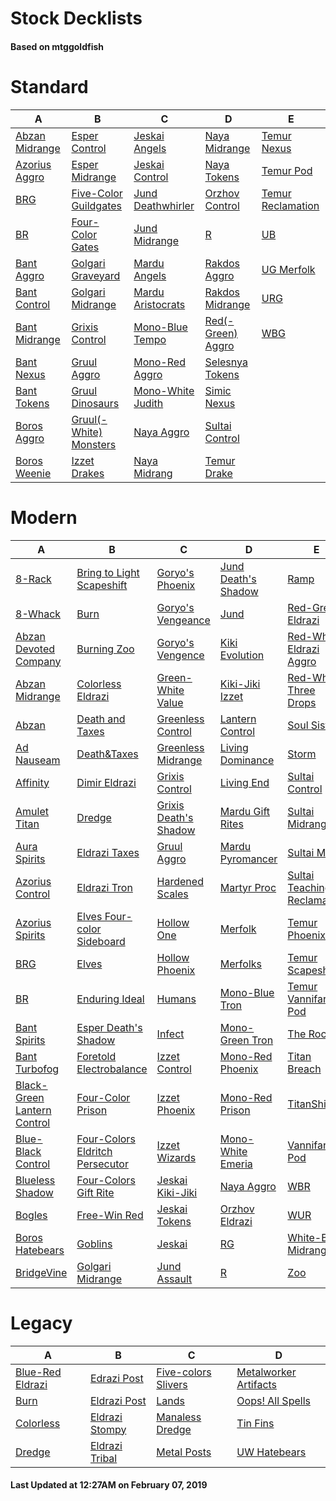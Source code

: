# Stock Decklists
#### Based on mtggoldfish


# Standard

|                               A                                |                                       B                                        |                                  C                                   |                                  D                                   |                                  E                                   |
|----------------------------------------------------------------|--------------------------------------------------------------------------------|----------------------------------------------------------------------|----------------------------------------------------------------------|----------------------------------------------------------------------|
|[Abzan Midrange](./mtggoldfish/Standard/decks/Abzan_Midrange.md)|[Esper Control](./mtggoldfish/Standard/decks/Esper_Control.md)                  |[Jeskai Angels](./mtggoldfish/Standard/decks/Jeskai_Angels.md)        |[Naya Midrange](./mtggoldfish/Standard/decks/Naya_Midrange.md)        |[Temur Nexus](./mtggoldfish/Standard/decks/Temur_Nexus.md)            |
|[Azorius Aggro](./mtggoldfish/Standard/decks/Azorius_Aggro.md)  |[Esper Midrange](./mtggoldfish/Standard/decks/Esper_Midrange.md)                |[Jeskai Control](./mtggoldfish/Standard/decks/Jeskai_Control.md)      |[Naya Tokens](./mtggoldfish/Standard/decks/Naya_Tokens.md)            |[Temur Pod](./mtggoldfish/Standard/decks/Temur_Pod.md)                |
|[BRG](./mtggoldfish/Standard/decks/BRG.md)                      |[Five-Color Guildgates](./mtggoldfish/Standard/decks/Five-Color_Guildgates.md)  |[Jund Deathwhirler](./mtggoldfish/Standard/decks/Jund_Deathwhirler.md)|[Orzhov Control](./mtggoldfish/Standard/decks/Orzhov_Control.md)      |[Temur Reclamation](./mtggoldfish/Standard/decks/Temur_Reclamation.md)|
|[BR](./mtggoldfish/Standard/decks/BR.md)                        |[Four-Color Gates](./mtggoldfish/Standard/decks/Four-Color_Gates.md)            |[Jund Midrange](./mtggoldfish/Standard/decks/Jund_Midrange.md)        |[R](./mtggoldfish/Standard/decks/R.md)                                |[UB](./mtggoldfish/Standard/decks/UB.md)                              |
|[Bant Aggro](./mtggoldfish/Standard/decks/Bant_Aggro.md)        |[Golgari Graveyard](./mtggoldfish/Standard/decks/Golgari_Graveyard.md)          |[Mardu Angels](./mtggoldfish/Standard/decks/Mardu_Angels.md)          |[Rakdos Aggro](./mtggoldfish/Standard/decks/Rakdos_Aggro.md)          |[UG Merfolk](./mtggoldfish/Standard/decks/UG_Merfolk.md)              |
|[Bant Control](./mtggoldfish/Standard/decks/Bant_Control.md)    |[Golgari Midrange](./mtggoldfish/Standard/decks/Golgari_Midrange.md)            |[Mardu Aristocrats](./mtggoldfish/Standard/decks/Mardu_Aristocrats.md)|[Rakdos Midrange](./mtggoldfish/Standard/decks/Rakdos_Midrange.md)    |[URG](./mtggoldfish/Standard/decks/URG.md)                            |
|[Bant Midrange](./mtggoldfish/Standard/decks/Bant_Midrange.md)  |[Grixis Control](./mtggoldfish/Standard/decks/Grixis_Control.md)                |[Mono-Blue Tempo](./mtggoldfish/Standard/decks/Mono-Blue_Tempo.md)    |[Red(-Green) Aggro](./mtggoldfish/Standard/decks/Red(-Green)_Aggro.md)|[WBG](./mtggoldfish/Standard/decks/WBG.md)                            |
|[Bant Nexus](./mtggoldfish/Standard/decks/Bant_Nexus.md)        |[Gruul Aggro](./mtggoldfish/Standard/decks/Gruul_Aggro.md)                      |[Mono-Red Aggro](./mtggoldfish/Standard/decks/Mono-Red_Aggro.md)      |[Selesnya Tokens](./mtggoldfish/Standard/decks/Selesnya_Tokens.md)    |                                                                      |
|[Bant Tokens](./mtggoldfish/Standard/decks/Bant_Tokens.md)      |[Gruul Dinosaurs](./mtggoldfish/Standard/decks/Gruul_Dinosaurs.md)              |[Mono-White Judith](./mtggoldfish/Standard/decks/Mono-White_Judith.md)|[Simic Nexus](./mtggoldfish/Standard/decks/Simic_Nexus.md)            |                                                                      |
|[Boros Aggro](./mtggoldfish/Standard/decks/Boros_Aggro.md)      |[Gruul(-White) Monsters](./mtggoldfish/Standard/decks/Gruul(-White)_Monsters.md)|[Naya Aggro](./mtggoldfish/Standard/decks/Naya_Aggro.md)              |[Sultai Control](./mtggoldfish/Standard/decks/Sultai_Control.md)      |                                                                      |
|[Boros Weenie](./mtggoldfish/Standard/decks/Boros_Weenie.md)    |[Izzet Drakes](./mtggoldfish/Standard/decks/Izzet_Drakes.md)                    |[Naya Midrang](./mtggoldfish/Standard/decks/Naya_Midrang.md)          |[Temur Drake](./mtggoldfish/Standard/decks/Temur_Drake.md)            |                                                                      |


# Modern

|                                           A                                            |                                               B                                                |                                     C                                      |                                   D                                    |                                           E                                            |
|----------------------------------------------------------------------------------------|------------------------------------------------------------------------------------------------|----------------------------------------------------------------------------|------------------------------------------------------------------------|----------------------------------------------------------------------------------------|
|[8-Rack](./mtggoldfish/Modern/decks/8-Rack.md)                                          |[Bring to Light Scapeshift](./mtggoldfish/Modern/decks/Bring_to_Light_Scapeshift.md)            |[Goryo's Phoenix](./mtggoldfish/Modern/decks/Goryo's_Phoenix.md)            |[Jund Death's Shadow](./mtggoldfish/Modern/decks/Jund_Death's_Shadow.md)|[Ramp](./mtggoldfish/Modern/decks/Ramp.md)                                              |
|[8-Whack](./mtggoldfish/Modern/decks/8-Whack.md)                                        |[Burn](./mtggoldfish/Modern/decks/Burn.md)                                                      |[Goryo's Vengeance](./mtggoldfish/Modern/decks/Goryo's_Vengeance.md)        |[Jund](./mtggoldfish/Modern/decks/Jund.md)                              |[Red-Green Eldrazi](./mtggoldfish/Modern/decks/Red-Green_Eldrazi.md)                    |
|[Abzan Devoted Company](./mtggoldfish/Modern/decks/Abzan_Devoted_Company.md)            |[Burning Zoo](./mtggoldfish/Modern/decks/Burning_Zoo.md)                                        |[Goryo's Vengence](./mtggoldfish/Modern/decks/Goryo's_Vengence.md)          |[Kiki Evolution](./mtggoldfish/Modern/decks/Kiki_Evolution.md)          |[Red-White Eldrazi Aggro](./mtggoldfish/Modern/decks/Red-White_Eldrazi_Aggro.md)        |
|[Abzan Midrange](./mtggoldfish/Modern/decks/Abzan_Midrange.md)                          |[Colorless Eldrazi](./mtggoldfish/Modern/decks/Colorless_Eldrazi.md)                            |[Green-White Value](./mtggoldfish/Modern/decks/Green-White_Value.md)        |[Kiki-Jiki Izzet](./mtggoldfish/Modern/decks/Kiki-Jiki_Izzet.md)        |[Red-White Three Drops](./mtggoldfish/Modern/decks/Red-White_Three_Drops.md)            |
|[Abzan](./mtggoldfish/Modern/decks/Abzan.md)                                            |[Death and Taxes](./mtggoldfish/Modern/decks/Death_and_Taxes.md)                                |[Greenless Control](./mtggoldfish/Modern/decks/Greenless_Control.md)        |[Lantern Control](./mtggoldfish/Modern/decks/Lantern_Control.md)        |[Soul Sisters](./mtggoldfish/Modern/decks/Soul_Sisters.md)                              |
|[Ad Nauseam](./mtggoldfish/Modern/decks/Ad_Nauseam.md)                                  |[Death&amp;Taxes](./mtggoldfish/Modern/decks/Death&amp;Taxes.md)                                |[Greenless Midrange](./mtggoldfish/Modern/decks/Greenless_Midrange.md)      |[Living Dominance](./mtggoldfish/Modern/decks/Living_Dominance.md)      |[Storm](./mtggoldfish/Modern/decks/Storm.md)                                            |
|[Affinity](./mtggoldfish/Modern/decks/Affinity.md)                                      |[Dimir Eldrazi](./mtggoldfish/Modern/decks/Dimir_Eldrazi.md)                                    |[Grixis Control](./mtggoldfish/Modern/decks/Grixis_Control.md)              |[Living End](./mtggoldfish/Modern/decks/Living_End.md)                  |[Sultai Control](./mtggoldfish/Modern/decks/Sultai_Control.md)                          |
|[Amulet Titan](./mtggoldfish/Modern/decks/Amulet_Titan.md)                              |[Dredge](./mtggoldfish/Modern/decks/Dredge.md)                                                  |[Grixis Death's Shadow](./mtggoldfish/Modern/decks/Grixis_Death's_Shadow.md)|[Mardu Gift Rites](./mtggoldfish/Modern/decks/Mardu_Gift_Rites.md)      |[Sultai Midrange](./mtggoldfish/Modern/decks/Sultai_Midrange.md)                        |
|[Aura Spirits](./mtggoldfish/Modern/decks/Aura_Spirits.md)                              |[Eldrazi Taxes](./mtggoldfish/Modern/decks/Eldrazi_Taxes.md)                                    |[Gruul Aggro](./mtggoldfish/Modern/decks/Gruul_Aggro.md)                    |[Mardu Pyromancer](./mtggoldfish/Modern/decks/Mardu_Pyromancer.md)      |[Sultai Mill](./mtggoldfish/Modern/decks/Sultai_Mill.md)                                |
|[Azorius Control](./mtggoldfish/Modern/decks/Azorius_Control.md)                        |[Eldrazi Tron](./mtggoldfish/Modern/decks/Eldrazi_Tron.md)                                      |[Hardened Scales](./mtggoldfish/Modern/decks/Hardened_Scales.md)            |[Martyr Proc](./mtggoldfish/Modern/decks/Martyr_Proc.md)                |[Sultai Teaching Reclamation](./mtggoldfish/Modern/decks/Sultai_Teaching_Reclamation.md)|
|[Azorius Spirits](./mtggoldfish/Modern/decks/Azorius_Spirits.md)                        |[Elves Four-color Sideboard](./mtggoldfish/Modern/decks/Elves_Four-color_Sideboard.md)          |[Hollow One](./mtggoldfish/Modern/decks/Hollow_One.md)                      |[Merfolk](./mtggoldfish/Modern/decks/Merfolk.md)                        |[Temur Phoenix](./mtggoldfish/Modern/decks/Temur_Phoenix.md)                            |
|[BRG](./mtggoldfish/Modern/decks/BRG.md)                                                |[Elves](./mtggoldfish/Modern/decks/Elves.md)                                                    |[Hollow Phoenix](./mtggoldfish/Modern/decks/Hollow_Phoenix.md)              |[Merfolks](./mtggoldfish/Modern/decks/Merfolks.md)                      |[Temur Scapeshift](./mtggoldfish/Modern/decks/Temur_Scapeshift.md)                      |
|[BR](./mtggoldfish/Modern/decks/BR.md)                                                  |[Enduring Ideal](./mtggoldfish/Modern/decks/Enduring_Ideal.md)                                  |[Humans](./mtggoldfish/Modern/decks/Humans.md)                              |[Mono-Blue Tron](./mtggoldfish/Modern/decks/Mono-Blue_Tron.md)          |[Temur Vannifar Pod](./mtggoldfish/Modern/decks/Temur_Vannifar_Pod.md)                  |
|[Bant Spirits](./mtggoldfish/Modern/decks/Bant_Spirits.md)                              |[Esper Death's Shadow](./mtggoldfish/Modern/decks/Esper_Death's_Shadow.md)                      |[Infect](./mtggoldfish/Modern/decks/Infect.md)                              |[Mono-Green Tron](./mtggoldfish/Modern/decks/Mono-Green_Tron.md)        |[The Rock](./mtggoldfish/Modern/decks/The_Rock.md)                                      |
|[Bant Turbofog](./mtggoldfish/Modern/decks/Bant_Turbofog.md)                            |[Foretold Electrobalance](./mtggoldfish/Modern/decks/Foretold_Electrobalance.md)                |[Izzet Control](./mtggoldfish/Modern/decks/Izzet_Control.md)                |[Mono-Red Phoenix](./mtggoldfish/Modern/decks/Mono-Red_Phoenix.md)      |[Titan Breach](./mtggoldfish/Modern/decks/Titan_Breach.md)                              |
|[Black-Green Lantern Control](./mtggoldfish/Modern/decks/Black-Green_Lantern_Control.md)|[Four-Color Prison](./mtggoldfish/Modern/decks/Four-Color_Prison.md)                            |[Izzet Phoenix](./mtggoldfish/Modern/decks/Izzet_Phoenix.md)                |[Mono-Red Prison](./mtggoldfish/Modern/decks/Mono-Red_Prison.md)        |[TitanShift](./mtggoldfish/Modern/decks/TitanShift.md)                                  |
|[Blue-Black Control](./mtggoldfish/Modern/decks/Blue-Black_Control.md)                  |[Four-Colors Eldritch Persecutor](./mtggoldfish/Modern/decks/Four-Colors_Eldritch_Persecutor.md)|[Izzet Wizards](./mtggoldfish/Modern/decks/Izzet_Wizards.md)                |[Mono-White Emeria](./mtggoldfish/Modern/decks/Mono-White_Emeria.md)    |[Vannifar Pod](./mtggoldfish/Modern/decks/Vannifar_Pod.md)                              |
|[Blueless Shadow](./mtggoldfish/Modern/decks/Blueless_Shadow.md)                        |[Four-Colors Gift Rite](./mtggoldfish/Modern/decks/Four-Colors_Gift_Rite.md)                    |[Jeskai Kiki-Jiki](./mtggoldfish/Modern/decks/Jeskai_Kiki-Jiki.md)          |[Naya Aggro](./mtggoldfish/Modern/decks/Naya_Aggro.md)                  |[WBR](./mtggoldfish/Modern/decks/WBR.md)                                                |
|[Bogles](./mtggoldfish/Modern/decks/Bogles.md)                                          |[Free-Win Red](./mtggoldfish/Modern/decks/Free-Win_Red.md)                                      |[Jeskai Tokens](./mtggoldfish/Modern/decks/Jeskai_Tokens.md)                |[Orzhov Eldrazi](./mtggoldfish/Modern/decks/Orzhov_Eldrazi.md)          |[WUR](./mtggoldfish/Modern/decks/WUR.md)                                                |
|[Boros Hatebears](./mtggoldfish/Modern/decks/Boros_Hatebears.md)                        |[Goblins](./mtggoldfish/Modern/decks/Goblins.md)                                                |[Jeskai](./mtggoldfish/Modern/decks/Jeskai.md)                              |[RG](./mtggoldfish/Modern/decks/RG.md)                                  |[White-Blue Midrange](./mtggoldfish/Modern/decks/White-Blue_Midrange.md)                |
|[BridgeVine](./mtggoldfish/Modern/decks/BridgeVine.md)                                  |[Golgari Midrange](./mtggoldfish/Modern/decks/Golgari_Midrange.md)                              |[Jund Assault](./mtggoldfish/Modern/decks/Jund_Assault.md)                  |[R](./mtggoldfish/Modern/decks/R.md)                                    |[Zoo](./mtggoldfish/Modern/decks/Zoo.md)                                                |


# Legacy

|                                A                                 |                              B                               |                                   C                                    |                                     D                                      |
|------------------------------------------------------------------|--------------------------------------------------------------|------------------------------------------------------------------------|----------------------------------------------------------------------------|
|[Blue-Red Eldrazi](./mtggoldfish/Legacy/decks/Blue-Red_Eldrazi.md)|[Edrazi Post](./mtggoldfish/Legacy/decks/Edrazi_Post.md)      |[Five-colors Slivers](./mtggoldfish/Legacy/decks/Five-colors_Slivers.md)|[Metalworker Artifacts](./mtggoldfish/Legacy/decks/Metalworker_Artifacts.md)|
|[Burn](./mtggoldfish/Legacy/decks/Burn.md)                        |[Eldrazi Post](./mtggoldfish/Legacy/decks/Eldrazi_Post.md)    |[Lands](./mtggoldfish/Legacy/decks/Lands.md)                            |[Oops! All Spells](./mtggoldfish/Legacy/decks/Oops!_All_Spells.md)          |
|[Colorless](./mtggoldfish/Legacy/decks/Colorless.md)              |[Eldrazi Stompy](./mtggoldfish/Legacy/decks/Eldrazi_Stompy.md)|[Manaless Dredge](./mtggoldfish/Legacy/decks/Manaless_Dredge.md)        |[Tin Fins](./mtggoldfish/Legacy/decks/Tin_Fins.md)                          |
|[Dredge](./mtggoldfish/Legacy/decks/Dredge.md)                    |[Eldrazi Tribal](./mtggoldfish/Legacy/decks/Eldrazi_Tribal.md)|[Metal Posts](./mtggoldfish/Legacy/decks/Metal_Posts.md)                |[UW Hatebears](./mtggoldfish/Legacy/decks/UW_Hatebears.md)                  |



#### Last Updated at 12:27AM on February 07, 2019